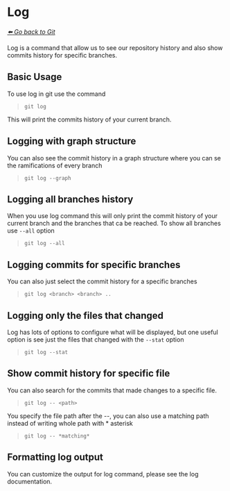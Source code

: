 # Log 

*[:arrow_left: Go back to Git](./GIT.md)*

Log is a command that allow us to see our repository history and also show commits history for specific branches.

## Basic Usage

To use log in git use the command

> `git log`

This will print the commits history of your current branch.

## Logging with graph structure

You can also see the commit history in a graph structure where you can se the ramifications of every branch

> `git log --graph`

## Logging all branches history

When you use log command this will only print the commit history of your current branch and the branches that ca be reached. To show all branches use  `--all` option

> `git log --all`

## Logging commits for specific branches

You can also just select the commit history for a specific branches

> `git log <branch> <branch> ..`

## Logging only the files that changed

Log has lots of options to configure what will be displayed, but one useful option is see just the files that changed with the `--stat` option

> `git log --stat` 

## Show commit history for specific file

You can also search for the commits that made changes to a specific file.

> `git log -- <path>`

You specify the file path after the *--*, you can also use a matching path instead of writing whole path with * asterisk

> `git log -- *matching*`

## Formatting log output

You can customize the output for log command, please see the log documentation.